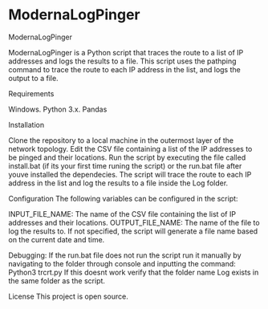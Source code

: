 # ModernaLogPinger

ModernaLogPinger

ModernaLogPinger is a Python script that traces the route to a list of IP addresses and logs the results to a file. This script uses the pathping command to trace the route to each IP address in the list, and logs the output to a file.

Requirements

Windows. Python 3.x. Pandas

Installation

Clone the repository to a local machine in the outermost layer of the network topology.
Edit the CSV file containing a list of the IP addresses to be pinged and their locations.
Run the script by executing the file called install.bat (if its your first time runing the script) or the run.bat file after youve installed the dependecies.
The script will trace the route to each IP address in the list and log the results to a file inside the Log folder.

Configuration
The following variables can be configured in the script:

INPUT_FILE_NAME: The name of the CSV file containing the list of IP addresses and their locations.
OUTPUT_FILE_NAME: The name of the file to log the results to. If not specified, the script will generate a file name based on the current date and time.

Debugging:
If the run.bat file does not run the script run it manually by navigating to the folder through console and inputting the command: Python3 trcrt.py
If this doesnt work verify that the folder name Log exists in the same folder as the script.

License
This project is open source.


